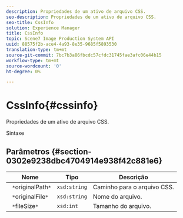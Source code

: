 ```yaml
---
description: Propriedades de um ativo de arquivo CSS.
seo-description: Propriedades de um ativo de arquivo CSS.
seo-title: CssInfo
solution: Experience Manager
title: CssInfo
topic: Scene7 Image Production System API
uuid: 88575f2b-ace4-4a93-8e35-9685f5893530
translation-type: tm+mt
source-git-commit: 7bc7b3a86fbcdc57cfdc31745fae3afc06e44b15
workflow-type: tm+mt
source-wordcount: '0'
ht-degree: 0%

---
```



# CssInfo{#cssinfo}

Propriedades de um ativo de arquivo CSS.

Sintaxe

## Parâmetros {#section-0302e9238dbc4704914e938f42c881e6}

| Nome | Tipo | Descrição |
|---|---|---|
| ` *`originalPath`*` | `xsd:string` | Caminho para o arquivo CSS. |
| ` *`originalFile`*` | `xsd:string` | Nome do arquivo. |
| ` *`fileSize`*` | `xsd:int` | Tamanho do arquivo. |

